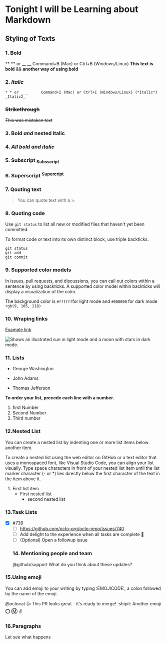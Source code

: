 # Tonight I will be Learning about Markdown
## Styling of Texts

 ### 1. __Bold__
** ** or __ __	Command+B (Mac) or Ctrl+B (Windows/Linux) __This text is bold__ && **another way of using bold**
### 2. _Italic_
 	* * or _ _     	Command+I (Mac) or Ctrl+I (Windows/Linux) (*Italic*) _Italic2_
### ~~Strikethrough~~
 ~~This was mistaken text~~

 ### 3. **Bold _and_ nested italic**

 ### 4. ***All bold and italic***

 ### 5. Subscript <sub>Subsscript</sub>

 ### 6. Superscript <sup>Supercript</sup>

 ### 7. Qouting text
 > You can quote text with a >.

 ### 8. Quoting code
 Use `git status` to list all new or modified files that haven't yet been committed.

 To format code or text into its own distinct block, use triple backticks.
 ```
 git status
 git add 
 git commit
 ```
 ### 9. Supported color models
 In issues, pull requests, and discussions, you can call out colors within a sentence by using backticks. A supported color model within backticks will display a visualization of the color.

 The background color is `#ffffff`for light mode and `#000000` for dark mode
`rgb(9, 105, 218)`

### 10. Wraping links
[Example link](https://docs.github.com/en/get-started/writing-on-github/getting-started-with-writing-and-formatting-on-github/basic-writing-and-formatting-syntax)

<picture>
  <source media="(prefers-color-scheme: dark)" srcset="https://user-images.githubusercontent.com/25423296/163456776-7f95b81a-f1ed-45f7-b7ab-8fa810d529fa.png">
  <source media="(prefers-color-scheme: light)" srcset="https://user-images.githubusercontent.com/25423296/163456779-a8556205-d0a5-45e2-ac17-42d089e3c3f8.png">
  <img alt="Shows an illustrated sun in light mode and a moon with stars in dark mode." src="https://user-images.githubusercontent.com/25423296/163456779-a8556205-d0a5-45e2-ac17-42d089e3c3f8.png">
</picture>

### 11. Lists
- George Washington
* John Adams
+ Thomas Jefferson

**To order your list, precede each line with a number.**
1. first Number
1. Second Number
1. Third number

### 12.Nested List

You can create a nested list by indenting one or more list items below another item.

To create a nested list using the web editor on GitHub or a text editor that uses a monospaced font, like Visual Studio Code, you can align your list visually. Type space characters in front of your nested list item until the list marker character (- or *) lies directly below the first character of the text in the item above it.

1. First list item
   - First nested list
     * second nested list 

 
 ### 13.Task Lists
 - [x] #739
   - [ ] https://github.com/octo-org/octo-repo/issues/740
   - [ ] Add delight to the experience when all tasks are complete :tada:
   - [ ] \(Optional) Open a followup issue

   ### 14. Mentioning people and team
   @github/support What do you think about these updates?

 ### 15.Using emoji
 You can add emoji to your writing by typing :EMOJICODE:, a colon followed by the name of the emoji.

 @octocat :+1: This PR looks great - it's ready to merge! :shipit:
 Another emoji :o: :m: :v:

 ### 16.Paragraphs
 Let see what happens